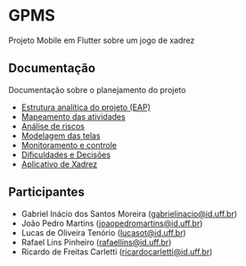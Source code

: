 # GPMS

Projeto Mobile em Flutter sobre um jogo de xadrez

## Documentação

Documentação sobre o planejamento do projeto


- [Estrutura analítica do projeto (EAP)](https://drive.google.com/file/d/1-HJGlOov82Om2RD3W1Rhc5HY5aXbdytF/view?usp=sharing)
- [Mapeamento das atividades](https://docs.google.com/spreadsheets/d/1Ms6_9h2ctcZBrMT40-nv6atBDTA7fDstsaecy08aJjM/edit?usp=sharing)
- [Análise de riscos](https://docs.google.com/spreadsheets/d/1Q1c-4CqQvzvcd9F--tXvZ49dNrUkLgXFthFmxNCKGjs/edit?usp=sharing)
- [Modelagem das telas](https://www.figma.com/file/MO43QVwkbHdHTgE9oK9BZI/Aplicativo-Xadrez?node-id=0%3A1)
- [Monitoramento e controle](https://trello.com/b/TeGcImtt/gpms)
- [Dificuldades e Decisões](https://docs.google.com/spreadsheets/d/1XiFk7hls40biqouT9eY2xxVbKt2ZvBmsRVHAcj8ubHg/edit?usp=sharing)
- [Aplicativo de Xadrez](https://drive.google.com/drive/folders/1LomD1YGULthjEnLk4guDRr_kJBhikebY?usp=sharing)


## Participantes

- Gabriel Inácio dos Santos Moreira (gabrielinacio@id.uff.br) 
- João Pedro Martins (joaopedromartins@id.uff.br)
- Lucas de Oliveira Tenório (lucasot@id.uff.br)
- Rafael Lins Pinheiro (rafaellins@id.uff.br)
- Ricardo de Freitas Carletti (ricardocarletti@id.uff.br)